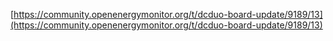 [https://community.openenergymonitor.org/t/dcduo-board-update/9189/13](https://community.openenergymonitor.org/t/dcduo-board-update/9189/13)
